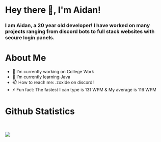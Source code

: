 # Hey there 👋, I'm Aidan!
### I am Aidan, a 20 year old developer! I have worked on many projects ranging from discord bots to full stack websites with secure login panels.

# About Me
- 🔭 I’m currently working on College Work
- 🌱 I’m currently learning Java
- 📫 How to reach me: .zoxide on discord!
- ⚡ Fun fact: The fastest I can type is 131 WPM & My average is 116 WPM

# Github Statistics
<br>

<p align = "left">
  <img src = "https://github-readme-stats.vercel.app/api?username=zoxide&show_icons=true&count_private=true&theme=prussian&line_height=32">
</p>

<!--START_SECTION:waka--><!--END_SECTION:waka-->
